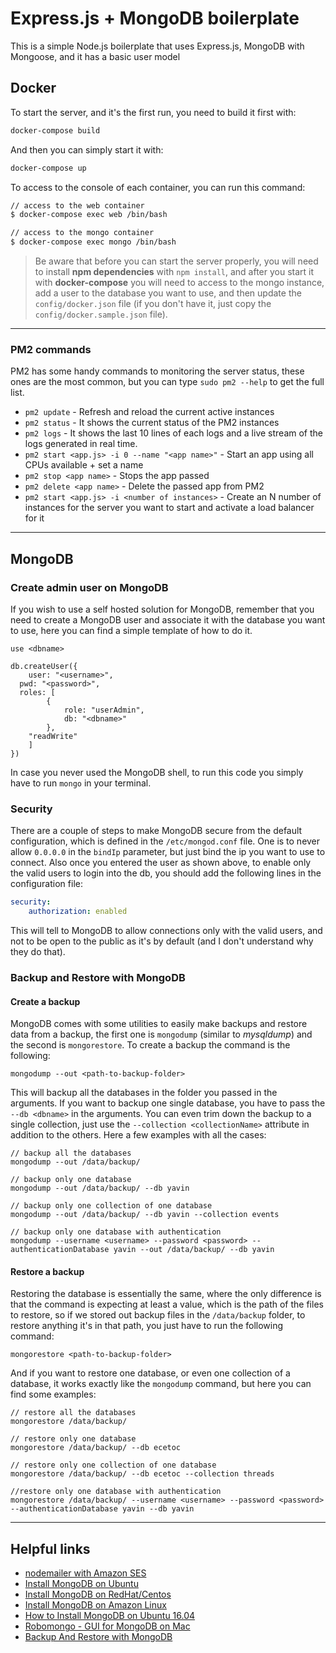 # Express.js + MongoDB boilerplate

This is a simple Node.js boilerplate that uses Express.js, MongoDB with Mongoose, and it has a basic user model

## Docker

To start the server, and it's the first run, you need to build it first with:

```bash
docker-compose build
```

And then you can simply start it with:

```bash
docker-compose up
```

To access to the console of each container, you can run this command:

```bash
// access to the web container
$ docker-compose exec web /bin/bash

// access to the mongo container
$ docker-compose exec mongo /bin/bash
```

> Be aware that before you can start the server properly, you will need to install **npm dependencies** with `npm install`, and after you start it with **docker-compose** you will need to access to the mongo instance, add a user to the database you want to use, and then update the `config/docker.json` file (if you don't have it, just copy the `config/docker.sample.json` file).

---

### PM2 commands

PM2 has some handy commands to monitoring the server status, these ones are the most common, but you can type `sudo pm2 --help` to get the full list.

- `pm2 update` - Refresh and reload the current active instances
- `pm2 status` - It shows the current status of the PM2 instances
- `pm2 logs` - It shows the last 10 lines of each logs and a live stream of the logs generated in real time.
- `pm2 start <app.js> -i 0 --name "<app name>"` - Start an app using all CPUs available + set a name
- `pm2 stop <app name>` - Stops the app passed
- `pm2 delete <app name>` - Delete the passed app from PM2
- `pm2 start <app.js> -i <number of instances>` - Create an N number of instances for the server you want to start and activate a load balancer for it

---

## MongoDB

### Create admin user on MongoDB

If you wish to use a self hosted solution for MongoDB, remember that you need to create a MongoDB user and associate it with the database you want to use, here you can find a simple template of how to do it.

```
use <dbname>

db.createUser({
	user: "<username>",
  pwd: "<password>",
  roles: [
		{
			role: "userAdmin",
			db: "<dbname>"
		},
    "readWrite"
	]
})
```

In case you never used the MongoDB shell, to run this code you simply have to run `mongo` in your terminal.

### Security

There are a couple of steps to make MongoDB secure from the default configuration, which is defined in the `/etc/mongod.conf` file.
One is to never allow `0.0.0.0` in the `bindIp` parameter, but just bind the ip you want to use to connect.
Also once you entered the user as shown above, to enable only the valid users to login into the db, you should add the following lines in the configuration file:

```yaml
security:
	authorization: enabled
```

This will tell to MongoDB to allow connections only with the valid users, and not to be open to the public as it's by default (and I don't understand why they do that).

### Backup and Restore with MongoDB

#### Create a backup

MongoDB comes with some utilities to easily make backups and restore data from a backup, the first one is `mongodump` (similar to *mysqldump*) and the second is `mongorestore`.
To create a backup the command is the following:

```
mongodump --out <path-to-backup-folder>
```

This will backup all the databases in the folder you passed in the arguments. If you want to backup one single database, you have to pass the `--db <dbname>` in the arguments. You can even trim down the backup to a single collection, just use the `--collection <collectionName>` attribute in addition to the others.
Here a few examples with all the cases:

```
// backup all the databases
mongodump --out /data/backup/

// backup only one database
mongodump --out /data/backup/ --db yavin

// backup only one collection of one database
mongodump --out /data/backup/ --db yavin --collection events

// backup only one database with authentication
mongodump --username <username> --password <password> --authenticationDatabase yavin --out /data/backup/ --db yavin
```

#### Restore a backup

Restoring the database is essentially the same, where the only difference is that the command is expecting at least a value, which is the path of the files to restore, so if we stored out backup files in the `/data/backup` folder, to restore anything it's in that path, you just have to run the following command:

```
mongorestore <path-to-backup-folder>
```

And if you want to restore one database, or even one collection of a database, it works exactly like the `mongodump` command, but here you can find some examples:

```
// restore all the databases
mongorestore /data/backup/

// restore only one database
mongorestore /data/backup/ --db ecetoc

// restore only one collection of one database
mongorestore /data/backup/ --db ecetoc --collection threads

//restore only one database with authentication
mongorestore /data/backup/ --username <username> --password <password> --authenticationDatabase yavin --db yavin
```

---

## Helpful links

* [nodemailer with Amazon SES](https://nodemailer.com/transports/ses/)
* [Install MongoDB on Ubuntu](https://docs.mongodb.com/manual/tutorial/install-mongodb-on-ubuntu/)
* [Install MongoDB on RedHat/Centos](https://docs.mongodb.com/manual/tutorial/install-mongodb-on-red-hat/)
* [Install MongoDB on Amazon Linux](https://docs.mongodb.com/v3.4/tutorial/install-mongodb-on-amazon/)
* [How to Install MongoDB on Ubuntu 16.04](https://www.digitalocean.com/community/tutorials/how-to-install-mongodb-on-ubuntu-16-04)
* [Robomongo - GUI for MongoDB on Mac](https://robomongo.org/download)
* [Backup And Restore with MongoDB](https://docs.mongodb.com/manual/tutorial/backup-and-restore-tools/)